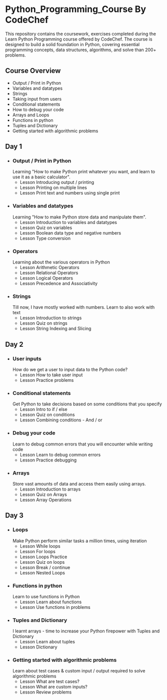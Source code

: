 # Python_Programming_Course By CodeChef
This repository contains the coursework, exercises completed during the Learn Python Programming course offered by CodeChef. 
The course is designed to build a solid foundation in Python, covering essential programming concepts, data structures, algorithms, 
and solve than 200+ problems.
## Course Overview
- Output / Print in Python
- Variables and datatypes
- Strings
- Taking input from users
- Conditional statements
- How to debug your code
- Arrays and Loops
- Functions in python
- Tuples and Dictionary
- Getting started with algorithmic problems
## Day 1
- ### Output / Print in Python
  Learning "How to make Python print whatever you want, and learn to use it as a basic calculator".
  - Lesson Introducing output / printing
  - Lesson Printing on multiple lines
  - Lesson Print text and numbers using single print
- ### Variables and datatypes
  Learning "How to make Python store data and manipulate them".
  - Lesson Introduction to variables and datatypes
  - Lesson Quiz on variables
  - Lesson Boolean data type and negative numbers
  - Lesson Type conversion
- ### Operators
  Learning about the various operators in Python
  - Lesson Arithmetic Operators
  - Lesson Relational Operators
  - Lesson Logical Operators
  - Lesson Precedence and Associativity
- ### Strings
  Till now, I have mostly worked with numbers. Learn to also work with text
  - Lesson Introduction to strings
  - Lesson Quiz on strings
  - Lesson String Indexing and Slicing
## Day 2
- ### User inputs
  How do we get a user to input data to the Python code?
  - Lesson How to take user input
  - Lesson Practice problems
- ### Conditional statements
  Get Python to take decisions based on some conditions that you specify
  - Lesson Intro to if / else
  - Lesson Quiz on conditions
  - Lesson Combining conditions - And / or
- ### Debug your code
  Learn to debug common errors that you will encounter while writing code
  - Lesson Learn to debug common errors
  - Lesson Practice debugging
- ### Arrays
  Store vast amounts of data and access them easily using arrays.
  - Lesson Introduction to arrays
  - Lesson Quiz on Arrays
  - Lesson Array Operations
## Day 3
- ### Loops
  Make Python perform similar tasks a million times, using iteration
  - Lesson While loops
  - Lesson For loops
  - Lesson Loops Practice
  - Lesson Quiz on loops
  - Lesson Break / continue
  - Lesson Nested Loops
- ### Functions in python
  Learn to use functions in Python
  - Lesson Learn about functions
  - Lesson Use functions in problems
- ### Tuples and Dictionary
  I learnt arrays - time to increase your Python firepower with Tuples and Dictionary
  - Lesson Learn about tuples
  - Lesson Dictionary
- ### Getting started with algorithmic problems
  Learn about test cases & custom input / output required to solve algorithmic problems
  - Lesson What are test cases?
  - Lesson What are custom inputs?
  - Lesson Review problems

